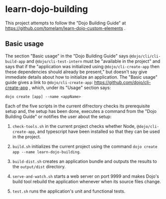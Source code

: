 # learn-dojo-building

This project attempts to follow the "Dojo Building Guide" at https://github.com/tomelam/learn-dojo-custom-elements .

## Basic usage

The section "Basic usage" in the "Dojo Building Guide" says
`@dojo/cli/cli-build-app` and `@dojo/cli-test-intern` must be "available in the
project" and says that if the  "application was initialized using
`@dojo/cli-create-app` then these dependencies should already be present,"
but doesn't say give immediate details about how to initialize an application.
The "Basic usage" guide gives a link to `@dojo/cli-create-app`:
https://github.com/dojo/cli-create-app , which, under its "Usage" section says:
```npm install -g @dojo/cli-create-app
dojo create [app] --name <appName>
```

Each of the five scripts in the current difrectory checks its prerequisite
setup and, the setup has been done, executes a command from the
"Dojo Building Guide" or notifies the user about the setup:

1. `check-tools.sh` in the current project checks whether Node,
`@dojo/cli-create-app`, and typescript have been installed so that they can be
used in the project.

2. `build.sh` initializes the current project using the command
`dojo create app --name learn-dojo-building`.

3. `build-dist.sh` creates an application bundle and outputs the results
to the `output/dist` directory.

4. `serve-and-watch.sh` starts a web server on port 9999 and makes Dojo's
build tool rebuild the application whenever when its source files  change.

5. `test.sh` runs the application's unit and functional tests.
